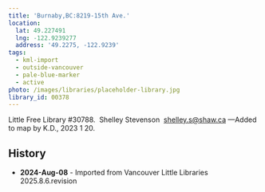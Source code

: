 ```yaml
---
title: 'Burnaby,BC:8219-15th Ave.'
location:
  lat: 49.227491
  lng: -122.9239277
  address: '49.2275, -122.9239'
tags:
  - kml-import
  - outside-vancouver
  - pale-blue-marker
  - active
photo: /images/libraries/placeholder-library.jpg
library_id: 00378
---
```

Little Free Library #30788.  
Shelley Stevenson  shelley.s@shaw.ca
—Added to map by K.D., 2023 1 20. 

## History
- **2024-Aug-08** - Imported from Vancouver Little Libraries 2025.8.6.revision
